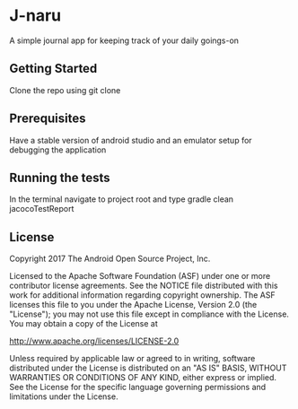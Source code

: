 # J-naru
A simple journal app for keeping track of your daily goings-on
## Getting Started
Clone the repo using git clone 
## Prerequisites
Have a stable version of android studio and an emulator setup for debugging the application
## Running the tests
In the terminal navigate to project root and type 
gradle clean jacocoTestReport
## License
Copyright 2017 The Android Open Source Project, Inc.

Licensed to the Apache Software Foundation (ASF) under one or more contributor license agreements. See the NOTICE file distributed with this work for additional information regarding copyright ownership. The ASF licenses this file to you under the Apache License, Version 2.0 (the "License"); you may not use this file except in compliance with the License. You may obtain a copy of the License at

http://www.apache.org/licenses/LICENSE-2.0

Unless required by applicable law or agreed to in writing, software distributed under the License is distributed on an "AS IS" BASIS, WITHOUT WARRANTIES OR CONDITIONS OF ANY KIND, either express or implied. See the License for the specific language governing permissions and limitations under the License.
